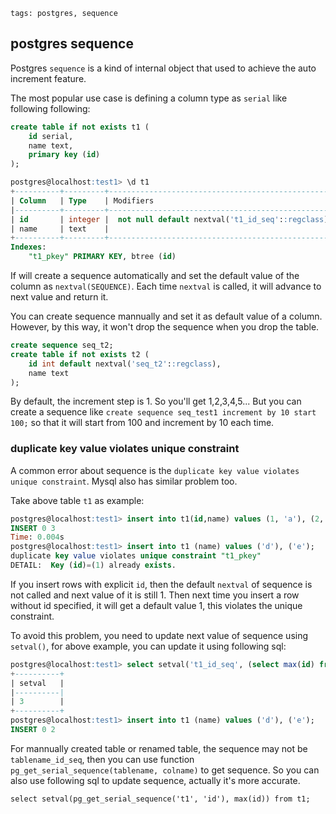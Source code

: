 ```metadata
tags: postgres, sequence
```

## postgres sequence

Postgres `sequence` is a kind of internal object that used to achieve the auto increment
 feature.

The most popular use case is defining a column type as `serial` like following following:

```sql
create table if not exists t1 (
    id serial,
    name text,
    primary key (id)
);

postgres@localhost:test1> \d t1
+----------+---------+--------------------------------------------------+
| Column   | Type    | Modifiers                                        |
|----------+---------+--------------------------------------------------|
| id       | integer |  not null default nextval('t1_id_seq'::regclass) |
| name     | text    |                                                  |
+----------+---------+--------------------------------------------------+
Indexes:
    "t1_pkey" PRIMARY KEY, btree (id)
```

If will create a sequence automatically and set the default value of the column as
 `nextval(SEQUENCE)`. Each time `nextval` is called, it will advance to next value
 and return it.

You can create sequence mannually and set it as default value of a column. However,
 by this way, it won't drop the sequence when you drop the table.

```sql
create sequence seq_t2;
create table if not exists t2 (
    id int default nextval('seq_t2'::regclass),
    name text
);
```

By default, the increment step is 1. So you'll get 1,2,3,4,5... But you can create
 a sequence like `create sequence seq_test1 increment by 10 start 100;` so that it
 will start from 100 and increment by 10 each time.


### duplicate key value violates unique constraint
A common error about sequence is the `duplicate key value violates unique constraint`.
Mysql also has similar problem too.

Take above table `t1` as example:

```sql
postgres@localhost:test1> insert into t1(id,name) values (1, 'a'), (2, 'b'), (3, 'c');
INSERT 0 3
Time: 0.004s
postgres@localhost:test1> insert into t1 (name) values ('d'), ('e');
duplicate key value violates unique constraint "t1_pkey"
DETAIL:  Key (id)=(1) already exists.
```

If you insert rows with explicit `id`, then the default `nextval` of sequence is not
 called and next value of it is still 1. Then next time you insert a row without id
 specified, it will get a default value 1, this violates the unique constraint.

To avoid this problem, you need to update next value of sequence using `setval()`,
 for above example, you can update it using following sql:

```sql
postgres@localhost:test1> select setval('t1_id_seq', (select max(id) from t1))
+----------+
| setval   |
|----------|
| 3        |
+----------+
postgres@localhost:test1> insert into t1 (name) values ('d'), ('e');
INSERT 0 2
```

For mannually created table or renamed table, the sequence may not be `tablename_id_seq`,
 then you can use function `pg_get_serial_sequence(tablename, colname)` to get sequence.
 So you can also use following sql to update sequence, actually it's more accurate.

    select setval(pg_get_serial_sequence('t1', 'id'), max(id)) from t1;
